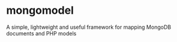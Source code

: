 mongomodel
==========

A simple, lightweight and useful framework for mapping MongoDB documents and PHP models
